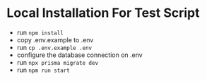 
# Local Installation For Test Script

-   run `npm install `
-   copy .env.example to .env
-   run `cp .env.example .env`
-   configure the database connection on .env
-   run `npx prisma migrate dev`
-   run `npm run start` 

